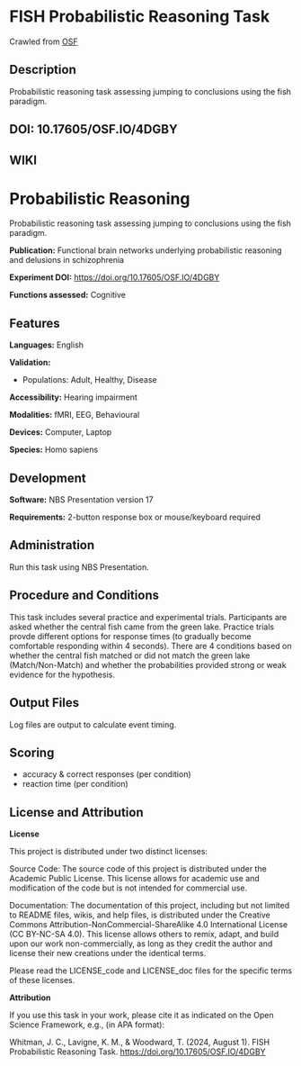 # FISH Probabilistic Reasoning Task

Crawled from [OSF](https://osf.io/4dgby/)

## Description

Probabilistic reasoning task assessing jumping to conclusions using the fish paradigm.

## DOI: 10.17605/OSF.IO/4DGBY

## WIKI

# Probabilistic Reasoning

Probabilistic reasoning task assessing jumping to conclusions using the fish paradigm.

**Publication:** Functional brain networks underlying probabilistic reasoning and delusions in schizophrenia

**Experiment DOI:** https://doi.org/10.17605/OSF.IO/4DGBY

**Functions assessed:** Cognitive

## Features

**Languages:** English

**Validation:**
  
  * Populations: Adult, Healthy, Disease

**Accessibility:** Hearing impairment

**Modalities:** fMRI, EEG, Behavioural

**Devices:** Computer, Laptop

**Species:** Homo sapiens

## Development

**Software:** NBS Presentation version 17

**Requirements:** 2-button response box or mouse/keyboard required

## Administration

Run this task using NBS Presentation.

## Procedure and Conditions

This task includes several practice and experimental trials. Participants are asked whether the central fish came from the green lake. Practice trials provde different options for response times (to gradually become comfortable responding within 4 seconds). There are 4 conditions based on whether the central fish matched or did not match the green lake (Match/Non-Match) and whether the probabilities provided strong or weak evidence for the hypothesis.

## Output Files

Log files are output to calculate event timing.

## Scoring

- accuracy & correct responses (per condition)
- reaction time (per condition)

## License and Attribution

**License**

This project is distributed under two distinct licenses:

Source Code: The source code of this project is distributed under the Academic Public License. This license allows for academic use and modification of the code but is not intended for commercial use.

Documentation: The documentation of this project, including but not limited to README files, wikis, and help files, is distributed under the Creative Commons Attribution-NonCommercial-ShareAlike 4.0 International License (CC BY-NC-SA 4.0). This license allows others to remix, adapt, and build upon our work non-commercially, as long as they credit the author and license their new creations under the identical terms.

Please read the LICENSE_code and LICENSE_doc files for the specific terms of these licenses.

**Attribution**

If you use this task in your work, please cite it as indicated on the Open Science Framework, e.g., (in APA format): 

Whitman, J. C., Lavigne, K. M., & Woodward, T. (2024, August 1). FISH Probabilistic Reasoning Task. https://doi.org/10.17605/OSF.IO/4DGBY
